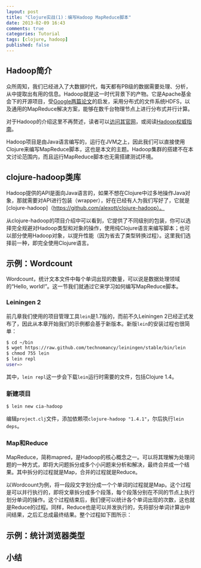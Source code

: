 ```yaml
---
layout: post
title: "Clojure实战(1)：编写Hadoop MapReduce脚本"
date: 2013-02-09 16:43
comments: true
categories: Tutorial
tags: [clojure, hadoop]
published: false
---
```


Hadoop简介
----------

众所周知，我们已经进入了大数据时代，每天都有PB级的数据需要处理、分析，从中提取出有用的信息。Hadoop就是这一时代背景下的产物。它是Apache基金会下的开源项目，受[Google两篇论文](http://en.wikipedia.org/wiki/Apache_Hadoop#Papers)的启发，采用分布式的文件系统HDFS，以及通用的MapReduce解决方案，能够在数千台物理节点上进行分布式并行计算。

对于Hadoop的介绍这里不再赘述，读者可以[访问其官网](http://hadoop.apache.org/)，或阅读[Hadoop权威指南](http://product.dangdang.com/main/product.aspx?product_id=21127813)。

Hadoop项目是由Java语言编写的，运行在JVM之上，因此我们可以直接使用Clojure来编写MapReduce脚本，这也是本文的主题。Hadoop集群的搭建不在本文讨论范围内，而且运行MapReduce脚本也无需搭建测试环境。

clojure-hadoop类库
------------------

Hadoop提供的API是面向Java语言的，如果不想在Clojure中过多地操作Java对象，那就需要对API进行包装（wrapper），好在已经有人为我们写好了，它就是[clojure-hadoop]（https://github.com/alexott/clojure-hadoop）。

从clojure-hadoop的项目介绍中可以看到，它提供了不同级别的包装，你可以选择完全规避对Hadoop类型和对象的操作，使用纯Clojure语言来编写脚本；也可以部分使用Hadoop对象，以提升性能（因为省去了类型转换过程）。这里我们选择前一种，即完全使用Clojure语言。

示例：Wordcount
---------------

Wordcount，统计文本文件中每个单词出现的数量，可以说是数据处理领域的“Hello, world!”。这一节我们就通过它来学习如何编写MapReduce脚本。

### Leiningen 2

前几章我们使用的项目管理工具`lein`是1.7版的，而前不久Leiningen 2已经正式发布了，因此从本章开始我们的示例都会基于新版本。新版`lein`的安装过程也很简单：

```bash
$ cd ~/bin
$ wget https://raw.github.com/technomancy/leiningen/stable/bin/lein
$ chmod 755 lein
$ lein repl
user=>
```

其中，`lein repl`这一步会下载`lein`运行时需要的文件，包括Clojure 1.4。

### 新建项目

```bash
$ lein new cia-hadoop
```

编辑`project.clj`文件，添加依赖项`clojure-hadoop "1.4.1"`，尔后执行`lein deps`。

### Map和Reduce

MapReduce，简称mapred，是Hadoop的核心概念之一。可以将其理解为处理问题的一种方式，即将大问题拆分成多个小问题来分析和解决，最终合并成一个结果。其中拆分的过程就是Map，合并的过程就是Reduce。

以Wordcount为例，将一段段文字划分成一个个单词的过程就是Map。这个过程是可以并行执行的，即将文章拆分成多个段落，每个段落分别在不同的节点上执行划分单词的操作。这个过程结束后，我们便可以统计各个单词出现的次数，这也就是Reduce的过程。同样，Reduce也是可以并发执行的，先将部分单词计算出中间结果，之后汇总成最终结果。整个过程如下图所示：



示例：统计浏览器类型
--------------------

小结
----

